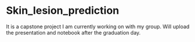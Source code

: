 # Skin_lesion_prediction

It is a capstone project I am currently working on with my group. Will upload the presentation and notebook after the graduation day.
